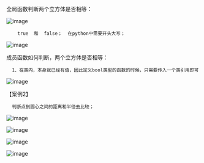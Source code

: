 全局函数判断两个立方体是否相等：

![image](https://user-images.githubusercontent.com/38878365/197470001-8f3456ff-c1b1-4fd9-bc5f-241b763b1b37.png)

        true  和  false；  在python中需要开头大写；
        
![image](https://user-images.githubusercontent.com/38878365/197470120-8d524eda-96a7-4d33-a414-a034eb10b165.png)
        
        
 成员函数如何判断，两个立方体是否相等：
      
      1、在类内，本身就已经有值，因此定义bool类型的函数的时候，只需要传入一个类引用即可
      
![image](https://user-images.githubusercontent.com/38878365/197470618-8836205f-4337-421d-b8b5-59f797cdb490.png)




【案例2】

      判断点到圆心之间的距离和半径去比较；


![image](https://user-images.githubusercontent.com/38878365/197470800-7315ea19-c39a-4466-b68a-2d08e2288cb7.png)

![image](https://user-images.githubusercontent.com/38878365/197470833-49a3fc08-66a0-4b63-bac4-3aa26dccbe4b.png)

![image](https://user-images.githubusercontent.com/38878365/197471044-c3e76f30-b22b-457a-a5f7-0047fb4f07cc.png)


![image](https://user-images.githubusercontent.com/38878365/197471243-82fa30d7-21df-4532-9115-2fade961253d.png)


